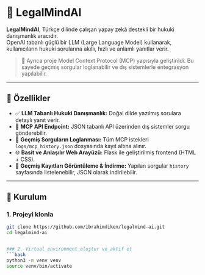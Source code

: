 # 🧠 LegalMindAI

**LegalMindAI**, Türkçe dilinde çalışan yapay zekâ destekli bir hukuki danışmanlık aracıdır.  
OpenAI tabanlı güçlü bir LLM (Large Language Model) kullanarak, kullanıcıların hukuki sorularına akıllı, hızlı ve anlamlı yanıtlar verir.

> 🚀 Ayrıca proje Model Context Protocol (MCP) yapısıyla geliştirildi. Bu sayede geçmiş sorgular loglanabilir ve dış sistemlerle entegrasyon yapılabilir.

---

## 🎯 Özellikler

- ✅ **LLM Tabanlı Hukuki Danışmanlık:** Doğal dilde yazılmış sorulara detaylı yanıt verir.
- 🔗 **MCP API Endpoint:** JSON tabanlı API üzerinden dış sistemler sorgu gönderebilir.
- 💾 **Geçmiş Sorguların Loglanması:** Tüm MCP istekleri `logs/mcp_history.json` dosyasında kayıt altına alınır.
- 🌐 **Basit ve Anlaşılır Web Arayüzü:** Flask ile geliştirilmiş frontend (HTML + CSS).
- 📂 **Geçmiş Kayıtları Görüntüleme & İndirme:** Yapılan sorgular `history` sayfasında listelenebilir, JSON olarak indirilebilir.

---

## 🚀 Kurulum

### 1. Projeyi klonla

```bash
git clone https://github.com/ibrahimdiken/legalmind-ai.git
cd legalmind-ai


### 2. Virtual environment oluştur ve aktif et
```bash
python3 -m venv venv
source venv/bin/activate

